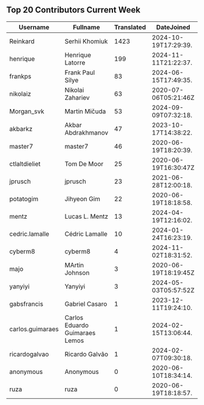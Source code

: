 ## Top 20 Contributors Current Week ##
|Username|Fullname|Translated|DateJoined|Language|
|--------|--------|----------|----------|-------|
|Reinkard|Serhii Khomiuk|1423|2024-10-19T17:29:39.|uk|
|henrique|Henrique Latorre|199|2024-11-11T21:22:37.|pt_BR|
|frankps|Frank Paul Silye|83|2024-06-15T17:49:35.|nb_NO|
|nikolaiz|Nikolai Zahariev|63|2020-07-06T05:21:46Z|bg|
|Morgan_svk|Martin Mičuda|53|2024-09-09T07:32:18.|cs|
|akbarkz|Akbar Abdrakhmanov|47|2023-10-17T14:38:22.|kk|
|master7|master7|46|2020-06-19T18:20:39.|pl|
|ctlaltdieliet|Tom De Moor|25|2020-06-19T16:30:47Z|nl|
|jprusch|jprusch|23|2021-06-28T12:00:18.|de|
|potatogim|Jihyeon Gim|22|2020-06-19T18:18:58.|ko|
|mentz|Lucas L. Mentz|13|2024-04-19T12:16:02.|pt_BR|
|cedric.lamalle|Cédric Lamalle|10|2024-01-24T16:23:19.||
|cyberm8|cyberm8|4|2024-11-02T18:31:52.||
|majo|MArtin Johnson|3|2020-06-19T18:19:45Z|sv|
|yanyiyi|Yanyiyi|3|2024-05-03T05:57:52Z|zh_Hant|
|gabsfrancis|Gabriel Casaro|1|2023-12-11T19:24:10.|pt_BR|
|carlos.guimaraes|Carlos Eduardo Guimaraes Lemos|1|2024-02-15T13:06:44.||
|ricardogalvao|Ricardo Galvão|1|2024-02-07T09:30:18.||
|anonymous|Anonymous|0|2020-06-10T18:34:14.||
|ruza|ruza|0|2020-06-19T18:18:57.||
